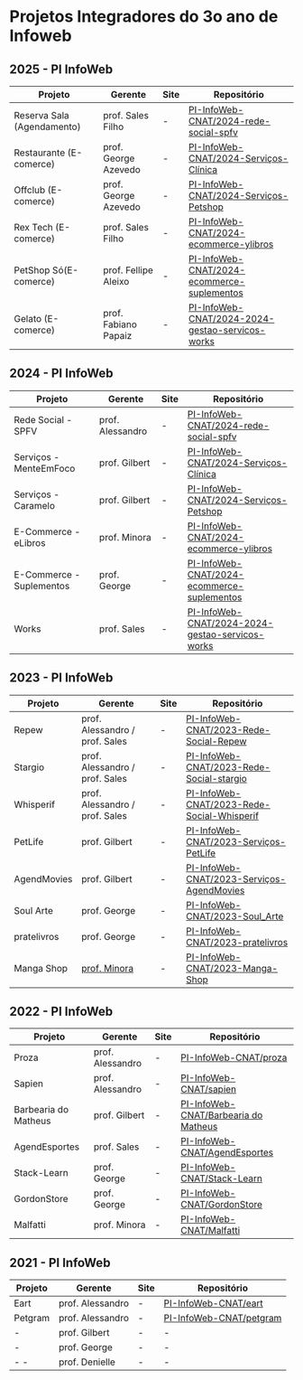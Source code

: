 # Projetos Integradores do 3o ano de Infoweb

## 2025 - PI InfoWeb
| Projeto                  | Gerente          | Site | Repositório                                                                                       |
| --------------------     | ---------------- | ---- | ------------------------------------------------------------------------------------------------  |
| Reserva Sala (Agendamento)        | prof. Sales Filho | -    | [PI-InfoWeb-CNAT/2024-rede-social-spfv](https://github.com/PI-InfoWeb-CNAT/2024-rede-social-spfv) |
| Restaurante (E-comerce)   | prof. George Azevedo   | -    | [PI-InfoWeb-CNAT/2024-Serviços-Clínica](https://github.com/PI-InfoWeb-CNAT/2024-Servicos-clinica) |
| Offclub (E-comerce)     | prof. George Azevedo   | -    | [PI-InfoWeb-CNAT/2024-Serviços-Petshop](https://github.com/PI-InfoWeb-CNAT/2024-Servicos-petshop) |
| Rex Tech (E-comerce)     | prof. Sales Filho     | -    | [PI-InfoWeb-CNAT/2024-ecommerce-ylibros](https://github.com/PI-InfoWeb-CNAT/2024-eLibros)         |
| PetShop Só(E-comerce) | prof. Fellipe Aleixo     | -    | [PI-InfoWeb-CNAT/2024-ecommerce-suplementos](https://github.com/PI-InfoWeb-CNAT/2024-suplementos) |
| Gelato (E-comerce)                   | prof. Fabiano Papaiz      | -    | [PI-InfoWeb-CNAT/2024-2024-gestao-servicos-works](https://github.com/PI-InfoWeb-CNAT/2024-gestao-servicos-works)                          |



## 2024 - PI InfoWeb
| Projeto                  | Gerente          | Site | Repositório                                                                                       |
| --------------------     | ---------------- | ---- | ------------------------------------------------------------------------------------------------  |
| Rede Social -SPFV        | prof. Alessandro | -    | [PI-InfoWeb-CNAT/2024-rede-social-spfv](https://github.com/PI-InfoWeb-CNAT/2024-rede-social-spfv) |
| Serviços - MenteEmFoco   | prof. Gilbert    | -    | [PI-InfoWeb-CNAT/2024-Serviços-Clínica](https://github.com/PI-InfoWeb-CNAT/2024-Servicos-clinica) |
| Serviços - Caramelo      | prof. Gilbert    | -    | [PI-InfoWeb-CNAT/2024-Serviços-Petshop](https://github.com/PI-InfoWeb-CNAT/2024-Servicos-petshop) |
| E-Commerce - eLibros     | prof. Minora     | -    | [PI-InfoWeb-CNAT/2024-ecommerce-ylibros](https://github.com/PI-InfoWeb-CNAT/2024-eLibros)         |
| E-Commerce - Suplementos | prof. George     | -    | [PI-InfoWeb-CNAT/2024-ecommerce-suplementos](https://github.com/PI-InfoWeb-CNAT/2024-suplementos) |
| Works                    | prof. Sales      | -    | [PI-InfoWeb-CNAT/2024-2024-gestao-servicos-works](https://github.com/PI-InfoWeb-CNAT/2024-gestao-servicos-works)                          |


## 2023 - PI InfoWeb
| Projeto       | Gerente                                             | Site | Repositório                                                                                                 |
| ------------- | --------------------------------------------------- | ---- | ----------------------------------------------------------------------------------------------------------- |
| Repew         | prof. Alessandro / prof. Sales                      | -    | [PI-InfoWeb-CNAT/2023-Rede-Social-Repew](https://github.com/PI-InfoWeb-CNAT/2023-Rede-Social-Repew)         |
| Stargio       | prof. Alessandro / prof. Sales                      | -    | [PI-InfoWeb-CNAT/2023-Rede-Social-stargio](https://github.com/PI-InfoWeb-CNAT/2023-Rede-Social-stargio)     |
| Whisperif | prof. Alessandro / prof. Sales                      | -    | [PI-InfoWeb-CNAT/2023-Rede-Social-Whisperif](https://github.com/PI-InfoWeb-CNAT/2023-Rede-Social-Whisperif)     |
| PetLife       | prof. Gilbert                                       | -    | [PI-InfoWeb-CNAT/2023-Serviços-PetLife](https://github.com/PI-InfoWeb-CNAT/2023-Servicos-PetLife)           |
| AgendMovies   | prof. Gilbert                                       | -    | [PI-InfoWeb-CNAT/2023-Serviços-AgendMovies](https://github.com/PI-InfoWeb-CNAT/2023-Servicos-AgendMovies)   |
| Soul Arte     | prof. George                                        | -    | [PI-InfoWeb-CNAT/2023-Soul_Arte](https://github.com/PI-InfoWeb-CNAT/2023-Soul_Arte)                         |
| pratelivros   | prof. George                                        | -    | [PI-InfoWeb-CNAT/2023-pratelivros](https://github.com/PI-InfoWeb-CNAT/2023-pratelivros)                     |
| Manga Shop    | [prof. Minora](https://github.com/leonardo-minora/) | -    | [PI-InfoWeb-CNAT/2023-Manga-Shop](https://github.com/PI-InfoWeb-CNAT/2023-Manga-Shop)                       |


## 2022 - PI InfoWeb
| Projeto              | Gerente          | Site | Repositório                                                                                      |
| -------------------- | ---------------- | ---- | ------------------------------------------------------------------------------------------------ |
| Proza                | prof. Alessandro | -    | [PI-InfoWeb-CNAT/proza](https://github.com/PI-InfoWeb-CNAT/proza)                                |
| Sapien               | prof. Alessandro | -    | [PI-InfoWeb-CNAT/sapien](https://github.com/PI-InfoWeb-CNAT/sapien)                              |
| Barbearia do Matheus | prof. Gilbert    | -    | [PI-InfoWeb-CNAT/Barbearia do Matheus](https://github.com/PI-InfoWeb-CNAT/agendamento_barbearia) |
| AgendEsportes        | prof. Sales      | -    | [PI-InfoWeb-CNAT/AgendEsportes](https://github.com/PI-InfoWeb-CNAT/agendamento_codesp)           |
| Stack-Learn          | prof. George     | -    | [PI-InfoWeb-CNAT/Stack-Learn](https://github.com/PI-InfoWeb-CNAT/Stack-Learn)                    |
| GordonStore          | prof. George     | -    | [PI-InfoWeb-CNAT/GordonStore](https://github.com/PI-InfoWeb-CNAT/GordonStore)                    |
| Malfatti             | prof. Minora     | -    | [PI-InfoWeb-CNAT/Malfatti](https://github.com/PI-InfoWeb-CNAT/Malfatti)                          |


## 2021 - PI InfoWeb
| Projeto | Gerente          | Site | Repositório                                                                      |
| ------- | ---------------- | ---- | -------------------------------------------------------------------------------- |
| Eart    | prof. Alessandro | -    | <a href="https://github.com/PI-InfoWeb-CNAT/eart">PI-InfoWeb-CNAT/eart</a>       |
| Petgram | prof. Alessandro | -    | <a href="https://github.com/PI-InfoWeb-CNAT/petgram">PI-InfoWeb-CNAT/petgram</a> |
| -       | prof. Gilbert    | -    | -                                                                                |
| -       | prof. George     | -    | -                                                                                |
| - -     | prof. Denielle   | -    | -                                                                                |
